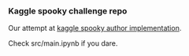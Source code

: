 ### Kaggle spooky challenge repo

Our attempt at [kaggle spooky author implementation](https://www.kaggle.com/c/spooky-author-identification).

Check src/main.ipynb if you dare.
